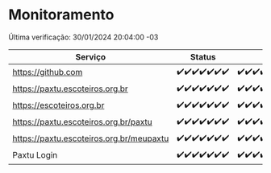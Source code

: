 # Monitoramento

Última verificação: 30/01/2024 20:04:00 -03

|Serviço|Status|Últimas 24h|
|---|---|---|
|https://github.com|<span title="2024-01-23: OK=24">✔️</span><span title="2024-01-24: OK=24">✔️</span><span title="2024-01-25: OK=24">✔️</span><span title="2024-01-26: OK=24">✔️</span><span title="2024-01-27: OK=24">✔️</span><span title="2024-01-28: OK=24">✔️</span><span title="2024-01-29: OK=23">✔️</span>|<span title="29/01/2024 20:07:00 -03 : 200">✔️</span><span title="29/01/2024 21:30:00 -03 : 200">✔️</span><span title="29/01/2024 22:39:00 -03 : 200">✔️</span><span title="29/01/2024 23:12:00 -03 : 200">✔️</span><span title="30/01/2024 00:06:00 -03 : 200">✔️</span><span title="30/01/2024 01:07:00 -03 : 200">✔️</span><span title="30/01/2024 02:05:00 -03 : 200">✔️</span><span title="30/01/2024 03:08:00 -03 : 200">✔️</span><span title="30/01/2024 04:04:00 -03 : 200">✔️</span><span title="30/01/2024 05:08:00 -03 : 200">✔️</span><span title="30/01/2024 06:07:00 -03 : 200">✔️</span><span title="30/01/2024 07:07:00 -03 : 200">✔️</span><span title="30/01/2024 08:05:00 -03 : 200">✔️</span><span title="30/01/2024 09:10:00 -03 : 200">✔️</span><span title="30/01/2024 10:04:00 -03 : 200">✔️</span><span title="30/01/2024 11:05:00 -03 : 200">✔️</span><span title="30/01/2024 12:04:00 -03 : 200">✔️</span><span title="30/01/2024 13:07:00 -03 : 200">✔️</span><span title="30/01/2024 14:04:00 -03 : 200">✔️</span><span title="30/01/2024 15:07:00 -03 : 200">✔️</span><span title="30/01/2024 16:04:00 -03 : 200">✔️</span><span title="30/01/2024 17:06:00 -03 : 200">✔️</span><span title="30/01/2024 18:06:00 -03 : 200">✔️</span><span title="30/01/2024 19:04:00 -03 : 200">✔️</span><span title="30/01/2024 20:04:00 -03 : 200">✔️</span>|
|https://paxtu.escoteiros.org.br|<span title="2024-01-23: OK=24">✔️</span><span title="2024-01-24: OK=24">✔️</span><span title="2024-01-25: OK=24">✔️</span><span title="2024-01-26: OK=24">✔️</span><span title="2024-01-27: OK=24">✔️</span><span title="2024-01-28: OK=24">✔️</span><span title="2024-01-29: OK=23">✔️</span>|<span title="29/01/2024 20:07:00 -03 : 200">✔️</span><span title="29/01/2024 21:30:00 -03 : 200">✔️</span><span title="29/01/2024 22:39:00 -03 : 200">✔️</span><span title="29/01/2024 23:12:00 -03 : 200">✔️</span><span title="30/01/2024 00:06:00 -03 : 200">✔️</span><span title="30/01/2024 01:07:00 -03 : 200">✔️</span><span title="30/01/2024 02:05:00 -03 : 200">✔️</span><span title="30/01/2024 03:08:00 -03 : 200">✔️</span><span title="30/01/2024 04:04:00 -03 : 200">✔️</span><span title="30/01/2024 05:08:00 -03 : 200">✔️</span><span title="30/01/2024 06:07:00 -03 : 200">✔️</span><span title="30/01/2024 07:07:00 -03 : 200">✔️</span><span title="30/01/2024 08:05:00 -03 : 200">✔️</span><span title="30/01/2024 09:10:00 -03 : 200">✔️</span><span title="30/01/2024 10:04:00 -03 : 200">✔️</span><span title="30/01/2024 11:05:00 -03 : 200">✔️</span><span title="30/01/2024 12:04:00 -03 : 200">✔️</span><span title="30/01/2024 13:07:00 -03 : 200">✔️</span><span title="30/01/2024 14:04:00 -03 : 200">✔️</span><span title="30/01/2024 15:07:00 -03 : 200">✔️</span><span title="30/01/2024 16:04:00 -03 : 200">✔️</span><span title="30/01/2024 17:06:00 -03 : 200">✔️</span><span title="30/01/2024 18:06:00 -03 : 200">✔️</span><span title="30/01/2024 19:04:00 -03 : 200">✔️</span><span title="30/01/2024 20:04:00 -03 : 200">✔️</span>|
|https://escoteiros.org.br|<span title="2024-01-23: OK=24">✔️</span><span title="2024-01-24: OK=24">✔️</span><span title="2024-01-25: OK=24">✔️</span><span title="2024-01-26: OK=24">✔️</span><span title="2024-01-27: OK=24">✔️</span><span title="2024-01-28: OK=24">✔️</span><span title="2024-01-29: OK=23">✔️</span>|<span title="29/01/2024 20:07:00 -03 : 200">✔️</span><span title="29/01/2024 21:30:00 -03 : 200">✔️</span><span title="29/01/2024 22:39:00 -03 : 200">✔️</span><span title="29/01/2024 23:12:00 -03 : 200">✔️</span><span title="30/01/2024 00:06:00 -03 : 200">✔️</span><span title="30/01/2024 01:07:00 -03 : 200">✔️</span><span title="30/01/2024 02:05:00 -03 : 200">✔️</span><span title="30/01/2024 03:08:00 -03 : 200">✔️</span><span title="30/01/2024 04:04:00 -03 : 200">✔️</span><span title="30/01/2024 05:08:00 -03 : 200">✔️</span><span title="30/01/2024 06:07:00 -03 : 200">✔️</span><span title="30/01/2024 07:07:00 -03 : 200">✔️</span><span title="30/01/2024 08:05:00 -03 : 200">✔️</span><span title="30/01/2024 09:10:00 -03 : 200">✔️</span><span title="30/01/2024 10:04:00 -03 : 200">✔️</span><span title="30/01/2024 11:05:00 -03 : 200">✔️</span><span title="30/01/2024 12:04:00 -03 : 200">✔️</span><span title="30/01/2024 13:07:00 -03 : 200">✔️</span><span title="30/01/2024 14:04:00 -03 : 200">✔️</span><span title="30/01/2024 15:07:00 -03 : 200">✔️</span><span title="30/01/2024 16:04:00 -03 : 200">✔️</span><span title="30/01/2024 17:06:00 -03 : 200">✔️</span><span title="30/01/2024 18:06:00 -03 : 200">✔️</span><span title="30/01/2024 19:04:00 -03 : 200">✔️</span><span title="30/01/2024 20:04:00 -03 : 200">✔️</span>|
|https://paxtu.escoteiros.org.br/paxtu|<span title="2024-01-23: OK=24">✔️</span><span title="2024-01-24: OK=24">✔️</span><span title="2024-01-25: OK=24">✔️</span><span title="2024-01-26: OK=24">✔️</span><span title="2024-01-27: OK=24">✔️</span><span title="2024-01-28: OK=24">✔️</span><span title="2024-01-29: OK=23">✔️</span>|<span title="29/01/2024 20:07:00 -03 : 200">✔️</span><span title="29/01/2024 21:30:00 -03 : 200">✔️</span><span title="29/01/2024 22:39:00 -03 : 200">✔️</span><span title="29/01/2024 23:12:00 -03 : 200">✔️</span><span title="30/01/2024 00:06:00 -03 : 200">✔️</span><span title="30/01/2024 01:07:00 -03 : 200">✔️</span><span title="30/01/2024 02:05:00 -03 : 200">✔️</span><span title="30/01/2024 03:08:00 -03 : 200">✔️</span><span title="30/01/2024 04:05:00 -03 : 200">✔️</span><span title="30/01/2024 05:08:00 -03 : 200">✔️</span><span title="30/01/2024 06:07:00 -03 : 200">✔️</span><span title="30/01/2024 07:07:00 -03 : 200">✔️</span><span title="30/01/2024 08:05:00 -03 : 200">✔️</span><span title="30/01/2024 09:10:00 -03 : 200">✔️</span><span title="30/01/2024 10:04:00 -03 : 200">✔️</span><span title="30/01/2024 11:05:00 -03 : 200">✔️</span><span title="30/01/2024 12:04:00 -03 : 200">✔️</span><span title="30/01/2024 13:07:00 -03 : 200">✔️</span><span title="30/01/2024 14:04:00 -03 : 200">✔️</span><span title="30/01/2024 15:07:00 -03 : 200">✔️</span><span title="30/01/2024 16:04:00 -03 : 200">✔️</span><span title="30/01/2024 17:06:00 -03 : 200">✔️</span><span title="30/01/2024 18:06:00 -03 : 200">✔️</span><span title="30/01/2024 19:04:00 -03 : 200">✔️</span><span title="30/01/2024 20:04:00 -03 : 200">✔️</span>|
|https://paxtu.escoteiros.org.br/meupaxtu|<span title="2024-01-23: OK=24">✔️</span><span title="2024-01-24: OK=24">✔️</span><span title="2024-01-25: OK=24">✔️</span><span title="2024-01-26: OK=24">✔️</span><span title="2024-01-27: OK=24">✔️</span><span title="2024-01-28: OK=24">✔️</span><span title="2024-01-29: OK=23">✔️</span>|<span title="29/01/2024 20:07:00 -03 : 200">✔️</span><span title="29/01/2024 21:30:00 -03 : 200">✔️</span><span title="29/01/2024 22:39:00 -03 : 200">✔️</span><span title="29/01/2024 23:12:00 -03 : 200">✔️</span><span title="30/01/2024 00:06:00 -03 : 200">✔️</span><span title="30/01/2024 01:07:00 -03 : 200">✔️</span><span title="30/01/2024 02:05:00 -03 : 200">✔️</span><span title="30/01/2024 03:08:00 -03 : 200">✔️</span><span title="30/01/2024 04:05:00 -03 : 200">✔️</span><span title="30/01/2024 05:08:00 -03 : 200">✔️</span><span title="30/01/2024 06:07:00 -03 : 200">✔️</span><span title="30/01/2024 07:07:00 -03 : 200">✔️</span><span title="30/01/2024 08:05:00 -03 : 200">✔️</span><span title="30/01/2024 09:10:00 -03 : 200">✔️</span><span title="30/01/2024 10:04:00 -03 : 200">✔️</span><span title="30/01/2024 11:05:00 -03 : 200">✔️</span><span title="30/01/2024 12:04:00 -03 : 200">✔️</span><span title="30/01/2024 13:07:00 -03 : 200">✔️</span><span title="30/01/2024 14:04:00 -03 : 200">✔️</span><span title="30/01/2024 15:07:00 -03 : 200">✔️</span><span title="30/01/2024 16:04:00 -03 : 200">✔️</span><span title="30/01/2024 17:06:00 -03 : 200">✔️</span><span title="30/01/2024 18:06:00 -03 : 200">✔️</span><span title="30/01/2024 19:04:00 -03 : 200">✔️</span><span title="30/01/2024 20:04:00 -03 : 200">✔️</span>|
|Paxtu Login|<span title="2024-01-23: OK=24">✔️</span><span title="2024-01-24: OK=24">✔️</span><span title="2024-01-25: OK=24">✔️</span><span title="2024-01-26: OK=24">✔️</span><span title="2024-01-27: OK=24">✔️</span><span title="2024-01-28: OK=24">✔️</span><span title="2024-01-29: OK=23">✔️</span>|<span title="29/01/2024 20:07:00 -03 : 200">✔️</span><span title="29/01/2024 21:30:00 -03 : 200">✔️</span><span title="29/01/2024 22:39:00 -03 : 200">✔️</span><span title="29/01/2024 23:12:00 -03 : 200">✔️</span><span title="30/01/2024 00:06:00 -03 : 200">✔️</span><span title="30/01/2024 01:07:00 -03 : 200">✔️</span><span title="30/01/2024 02:05:00 -03 : 200">✔️</span><span title="30/01/2024 03:08:00 -03 : 200">✔️</span><span title="30/01/2024 04:05:00 -03 : 200">✔️</span><span title="30/01/2024 05:08:00 -03 : 200">✔️</span><span title="30/01/2024 06:07:00 -03 : 200">✔️</span><span title="30/01/2024 07:07:00 -03 : 200">✔️</span><span title="30/01/2024 08:05:00 -03 : 200">✔️</span><span title="30/01/2024 09:10:00 -03 : 200">✔️</span><span title="30/01/2024 10:04:00 -03 : 200">✔️</span><span title="30/01/2024 11:05:00 -03 : 200">✔️</span><span title="30/01/2024 12:04:00 -03 : 200">✔️</span><span title="30/01/2024 13:07:00 -03 : 200">✔️</span><span title="30/01/2024 14:04:00 -03 : 200">✔️</span><span title="30/01/2024 15:07:00 -03 : 200">✔️</span><span title="30/01/2024 16:04:00 -03 : 200">✔️</span><span title="30/01/2024 17:06:00 -03 : 200">✔️</span><span title="30/01/2024 18:06:00 -03 : 200">✔️</span><span title="30/01/2024 19:04:00 -03 : 200">✔️</span><span title="30/01/2024 20:04:00 -03 : 200">✔️</span>|
